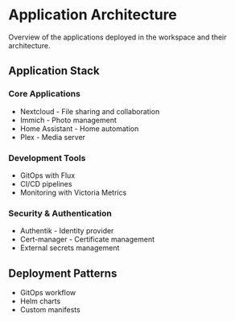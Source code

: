 # Application Architecture

Overview of the applications deployed in the workspace and their architecture.

## Application Stack

### Core Applications
- Nextcloud - File sharing and collaboration
- Immich - Photo management
- Home Assistant - Home automation
- Plex - Media server

### Development Tools
- GitOps with Flux
- CI/CD pipelines
- Monitoring with Victoria Metrics

### Security & Authentication
- Authentik - Identity provider
- Cert-manager - Certificate management
- External secrets management

## Deployment Patterns

- GitOps workflow
- Helm charts
- Custom manifests